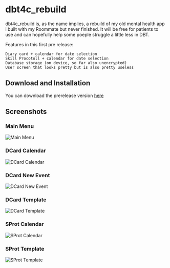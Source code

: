 # dbt4c_rebuild

dbt4c_rebuild is, as the name implies, a rebuild of my old mental health app i built with my Roommate but never finished.
It will be free for patients to use and can hopefully help some poeple struggle a little less in DBT.

Features in this first pre release:

    Diary card + calendar for date selection
    Skill Procotoll + calendar for date selection
    Database storage (on device, so far also unencrypted)
    User screen that looks pretty but is also pretty useless
## Download and Installation

You can download the prerelease version [here](https://github.com/EvelineFlowercrown/DBT4C_Redo/releases/tag/v.0.0.1)

## Screenshots

### Main Menu
![Main Menu](Screenshots/MainMenu.png)

### DCard Calendar
![DCard Calendar](Screenshots/DCardCalendar.png)

### DCard New Event
![DCard New Event](Screenshots/DCardNewEvent.png)

### DCard Template
![DCard Template](Screenshots/DCardTemplate.png)

### SProt Calendar
![SProt Calendar](Screenshots/SProtCalendar.png)

### SProt Template
![SProt Template](Screenshots/SProtTemplate.png)
